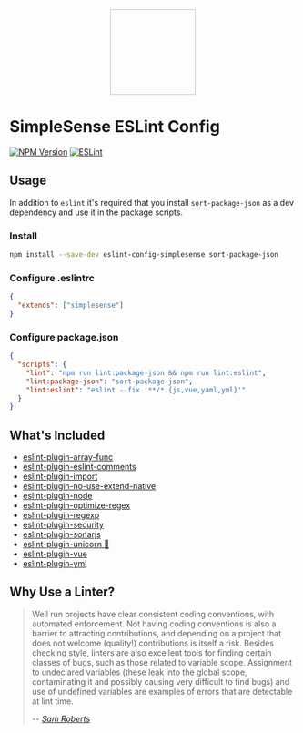 <div style="text-align: center">
  <img :src="$withBase('/assets/eslint-logo.svg')" width="150" height="150">
</div>

# SimpleSense ESLint Config

[![NPM Version](https://img.shields.io/npm/v/eslint-config-simplesense.svg?style=flat-square)](https://www.npmjs.com/package/eslint-config-simplesense)
[![ESLint](https://img.shields.io/npm/dependency-version/eslint-config-simplesense/dev/eslint?color=%234b32c3&label=ESLint&logo=eslint&style=flat-square)](https://eslint.org/docs/user-guide/getting-started)

## Usage

In addition to `eslint` it's required that you install `sort-package-json` as a dev dependency and use it in the package scripts.

### Install

```bash
npm install --save-dev eslint-config-simplesense sort-package-json
```

### Configure .eslintrc

```json
{
  "extends": ["simplesense"]
}
```

### Configure package.json

```json
{
  "scripts": {
    "lint": "npm run lint:package-json && npm run lint:eslint",
    "lint:package-json": "sort-package-json",
    "lint:eslint": "eslint --fix '**/*.{js,vue,yaml,yml}'"
  }
}
```

## What's Included

  * [eslint-plugin-array-func](https://www.npmjs.com/package/eslint-plugin-array-func)
  * [eslint-plugin-eslint-comments](https://www.npmjs.com/package/eslint-plugin-eslint-comments)
  * [eslint-plugin-import](https://www.npmjs.com/package/eslint-plugin-import)
  * [eslint-plugin-no-use-extend-native](https://www.npmjs.com/package/eslint-plugin-no-use-extend-native)
  * [eslint-plugin-node](https://www.npmjs.com/package/eslint-plugin-node)
  * [eslint-plugin-optimize-regex](https://www.npmjs.com/package/eslint-plugin-optimize-regex)
  * [eslint-plugin-regexp](https://www.npmjs.com/package/eslint-plugin-regexp)
  * [eslint-plugin-security](https://www.npmjs.com/package/eslint-plugin-security)
  * [eslint-plugin-sonarjs](https://www.npmjs.com/package/eslint-plugin-sonarjs)
  * [eslint-plugin-unicorn :unicorn:](https://www.npmjs.com/package/eslint-plugin-unicorn)
  * [eslint-plugin-vue](https://www.npmjs.com/package/eslint-plugin-vue)
  * [eslint-plugin-yml](https://www.npmjs.com/package/eslint-plugin-yml)


## Why Use a Linter?

> Well run projects have clear consistent coding conventions, with automated enforcement.  Not having coding conventions is also a barrier to attracting contributions, and depending on a project that does not welcome (quality!) contributions is itself a risk. Besides checking style, linters are also excellent tools for finding certain classes of bugs, such as those related to variable scope. Assignment to undeclared variables (these leak into the global scope, contaminating it and possibly causing very difficult to find bugs) and use of undefined variables are examples of errors that are detectable at lint time.
>
> -- <cite>[Sam Roberts](https://medium.com/the-node-js-collection/why-and-how-to-use-eslint-in-your-project-742d0bc61ed7)</cite>
